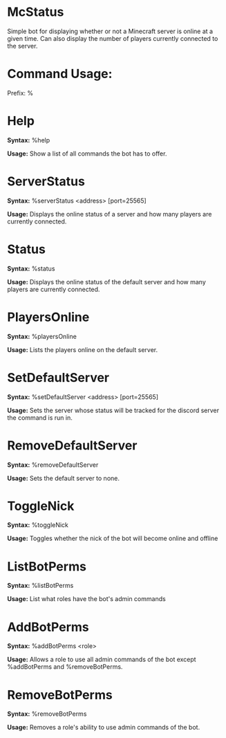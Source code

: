 # McStatus
 
Simple bot for displaying whether or not a Minecraft server is online at a given time. Can also display the number of 
players currently connected to the server. 

# Command Usage: 

Prefix: %

# Help

   **Syntax:**
%help

   **Usage:**
Show a list of all commands the bot has to offer.

# ServerStatus

   **Syntax:**
%serverStatus &lt;address&gt; [port=25565]

   **Usage:**
Displays the online status of a server and how many players are currently connected.
# Status

   **Syntax:**
%status

   **Usage:**
Displays the online status of the default server and how many players are currently connected.

# PlayersOnline

   **Syntax:**
%playersOnline

   **Usage:**
Lists the players online on the default server.

# SetDefaultServer

   **Syntax:**
%setDefaultServer &lt;address&gt; [port=25565]

   **Usage:**
Sets the server whose status will be tracked for the discord server the command is run in.

# RemoveDefaultServer

   **Syntax:**
%removeDefaultServer

   **Usage:**
Sets the default server to none.

# ToggleNick

   **Syntax:**
%toggleNick

   **Usage:**
Toggles whether the nick of the bot will become online and offline

# ListBotPerms

   **Syntax:**
%listBotPerms

   **Usage:**
List what roles have the bot's admin commands

# AddBotPerms 

   **Syntax:**
%addBotPerms &lt;role&gt;

   **Usage:**
Allows a role to use all admin commands of the bot except %addBotPerms and %removeBotPerms.

# RemoveBotPerms

   **Syntax:**
%removeBotPerms

   **Usage:**
Removes a role's ability to use admin commands of the bot.
